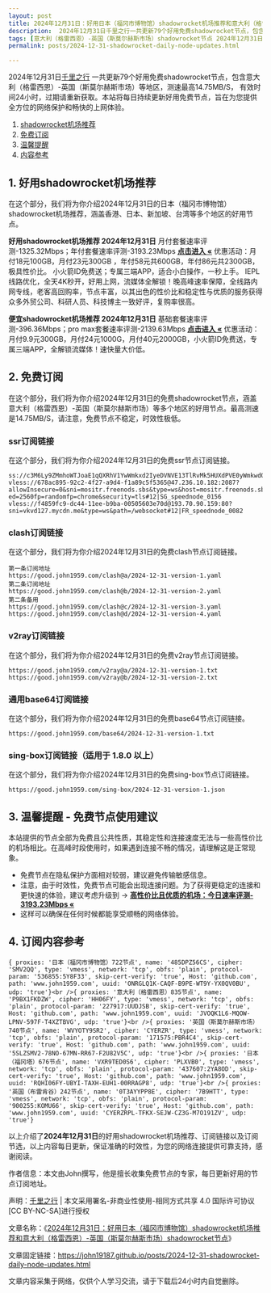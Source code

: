 ```yaml
---
layout: post
title: 2024年12月31日：好用日本（福冈市博物馆）shadowrocket机场推荐和意大利（格雷西恩）-英国（斯莫尔赫斯市场）shadowrocket节点订阅
description:  2024年12月31日千里之行一共更新79个好用免费shadowrocket节点，包含意大利（格雷西恩）-英国（斯莫尔赫斯市场）等地区，测速最高14.75MB/S， 有效时间24小时，过期请重新获取。本站将每日持续更新好用免费节点，旨在为您提供全方位的网络保护和畅快的上网体验
tags: [意大利（格雷西恩）-英国（斯莫尔赫斯市场）shadowrocket节点 2024年12月31日, 日本（福冈市博物馆）好用shadowrocket机场推荐 2024年12月31日]
permalink: posts/2024-12-31-shadowrocket-daily-node-updates.html

---
```



2024年12月31日[千里之行](https://john19187.github.io) 一共更新79个好用免费shadowrocket节点，包含意大利（格雷西恩）-英国（斯莫尔赫斯市场）等地区，测速最高14.75MB/S， 有效时间24小时，过期请重新获取。本站将每日持续更新好用免费节点，旨在为您提供全方位的网络保护和畅快的上网体验。

1. [shadowrocket机场推荐](#1-好用shadowrocket机场推荐)
2. [免费订阅](#2-免费订阅)
3. [温馨提醒](#3-温馨提醒---免费节点使用建议)
4. [内容参考](#4-订阅内容参考)

## 1. 好用shadowrocket机场推荐

在这个部分，我们将为你介绍2024年12月31日的日本（福冈市博物馆）shadowrocket机场推荐，涵盖香港、日本、新加坡、台湾等多个地区的好用节点。

<div class="good cat1"><strong>好用shadowrocket机场推荐 2024年12月31日</strong> 月付套餐速率评测-1325.32Mbps；年付套餐速率评测-3193.23Mbps <strong><a href="https://good.john1959.com/lepl/2024-12-31" target="_blank">点击进入 «</a></strong> 优惠活动：月付18元100GB，月付23元300GB ，年付58元共600GB，年付86元共2300GB，极具性价比。 小火箭ID免费送；专属三端APP，适合小白操作，一秒上手。 IEPL线路优化，全天4K秒开，好用上网，流媒体全解锁！晚高峰速率保障，全线路内网专线，老客高回购率，节点丰富，以其出色的性价比和稳定性与优质的服务获得众多外贸公司、科研人员、科技博主一致好评，复购率很高。</div><div class="good cat2">

<strong>便宜shadowrocket机场推荐 2024年12月31日</strong> 基础套餐速率评测-396.36Mbps；pro max套餐速率评测-2139.63Mbps <strong><a href="https://good.john1959.com/cheap/2024-12-31" target="_blank">点击进入 «</a></strong> 优惠活动：月付9.9元300GB，月付24元1000G，月付40元2000GB，小火箭ID免费送，专属三端APP，全解锁流媒体！速快量大价低。</div>

## 2. 免费订阅

在这个部分，我们将为你介绍2024年12月31日的免费shadowrocket节点，涵盖意大利（格雷西恩）-英国（斯莫尔赫斯市场）等多个地区的好用节点。最高测速是14.75MB/S，请注意，免费节点不稳定，时效性极低。

### ssr订阅链接

在这个部分，我们将为你介绍2024年12月31日的免费ssr节点订阅链接。

```
ss://c3M6Ly9ZMmhoWTJoaE1qQXRhV1YwWmkxd2IyeDVNVE13TlRvMk5HUXdPVE0yWmkwd016UmxMVFJsT0RJdE9EaGlPQzAxTmpneU56Z3pabVJsWldN@free.2weradf:36511#7%7C%F0%9F%87%B7%F0%9F%87%BA%20%E4%BF%84%E7%BD%97%E6%96%AF%2001%20%7C%201x%20RU
vless://678ac895-92c2-4f27-a9d4-f1a89c5f5365@47.236.10.182:2087?allowInsecure=0&sni=mositr.freenods.sbs&type=ws&host=mositr.freenods.sbs&path=/?ed=2560fp=randomfp=chrome&security=tls#12|SG_speednode_0156
vless://f4859fc9-dc44-11ee-b9ba-00505603e70d@193.70.90.159:80?sni=vkvd127.mycdn.me&type=ws&path=/websocket#12|FR_speednode_0082
```

### clash订阅链接

在这个部分，我们将为你介绍2024年12月31日的免费clash节点订阅链接。

```
第一条订阅地址
https://good.john1959.com/clash@a/2024-12-31-version-1.yaml
第二条订阅地址
https://good.john1959.com/clash@b/2024-12-31-version-2.yaml
第二条备用
https://good.john1959.com/clash@c/2024-12-31-version-3.yaml
https://good.john1959.com/clash@d/2024-12-31-version-4.yaml
```

### v2ray订阅链接

在这个部分，我们将为你介绍2024年12月31日的免费v2ray节点订阅链接。

```
https://good.john1959.com/v2ray@a/2024-12-31-version-1.txt
https://good.john1959.com/v2ray@b/2024-12-31-version-2.txt
```

### 通用base64订阅链接

在这个部分，我们将为你介绍2024年12月31日的免费base64节点订阅链接。

```
https://good.john1959.com/base64/2024-12-31-version-1.txt
```

### sing-box订阅链接（适用于 1.8.0 以上）

在这个部分，我们将为你介绍2024年12月31日的免费sing-box节点订阅链接。

```
https://good.john1959.com/sing-box/2024-12-31-version-1.json
```

## 3. 温馨提醒 - 免费节点使用建议

本站提供的节点全部为免费且公共性质，其稳定性和连接速度无法与一些高性价比的机场相比。在高峰时段使用时，如果遇到连接不畅的情况，请理解这是正常现象。

- 免费节点在隐私保护方面相对较弱，建议避免传输敏感信息。
- 注意，由于时效性，免费节点可能会出现连接问题。为了获得更稳定的连接和更快速的体验，建议考虑升级到 → <strong>[高性价比且优质的机场：今日速率评测- 3193.23Mbps «](https://good.john1959.com/lepl/2024-12-31)</strong>
- 这样可以确保在任何时候都能享受顺畅的网络体验。

## 4. 订阅内容参考

```
{ proxies: '日本（福冈市博物馆）722节点', name: '485DPZ56CS', cipher: 'SMV2QQ', type: 'vmess', network: 'tcp', obfs: 'plain', protocol-param: '536855:5Y8F33', skip-cert-verify: 'true', Host: 'github.com', path: 'www.john1959.com', uuid: 'ONRGLQ1K-CAQF-B9PE-WT9Y-YX0QV0BU', udp: 'true'}<br />{ proxies: '意大利（格雷西恩）835节点', name: 'P9BX1FKDZW', cipher: 'HH06FY', type: 'vmess', network: 'tcp', obfs: 'plain', protocol-param: '227917:UUDJSB', skip-cert-verify: 'true', Host: 'github.com', path: 'www.john1959.com', uuid: 'JVOQK1L6-MQOW-LPNV-597F-T4XZTBVG', udp: 'true'}<br />{ proxies: '英国（斯莫尔赫斯市场）740节点', name: 'WVYOTY9SR2', cipher: 'CYERZR', type: 'vmess', network: 'tcp', obfs: 'plain', protocol-param: '171575:PBR4C4', skip-cert-verify: 'true', Host: 'github.com', path: 'www.john1959.com', uuid: '5SLZSMV2-78NO-67MN-RR67-F2U82V5C', udp: 'true'}<br />{ proxies: '日本（福冈塔）676节点', name: 'VXR9TED0S6', cipher: 'PLXVB0', type: 'vmess', network: 'tcp', obfs: 'plain', protocol-param: '437607:2YA8OD', skip-cert-verify: 'true', Host: 'github.com', path: 'www.john1959.com', uuid: 'RQHI06FY-UBYI-TAXH-EUH1-00RRAGP8', udp: 'true'}<br />{ proxies: '英国（布雷肯谷）242节点', name: '0T3AYYPP8E', cipher: '7B9HTT', type: 'vmess', network: 'tcp', obfs: 'plain', protocol-param: '900255:KOMU66', skip-cert-verify: 'true', Host: 'github.com', path: 'www.john1959.com', uuid: 'CYERZRPL-TFKX-SEJW-CZ3G-M7O191ZV', udp: 'true'}
```

以上介绍了<strong>2024年12月31日</strong>的好用shadowrocket机场推荐、订阅链接以及订阅节选，以上内容每日更新，保证准确的时效性，为您的网络连接提供可靠支持，感谢阅读。


作者信息：本文由John撰写，他是擅长收集免费节点的专家，每日更新好用的节点订阅地址。

声明：[千里之行](https://john19187.github.io) | 本文采用署名-非商业性使用-相同方式共享 4.0 国际许可协议[CC BY-NC-SA]进行授权

文章名称：《[2024年12月31日：好用日本（福冈市博物馆）shadowrocket机场推荐和意大利（格雷西恩）-英国（斯莫尔赫斯市场）shadowrocket节点](https://john19187.github.io/posts/2024-12-31-shadowrocket-daily-node-updates.html)》

文章固定链接：https://john19187.github.io/posts/2024-12-31-shadowrocket-daily-node-updates.html

文章内容采集于网络，仅供个人学习交流，请于下载后24小时内自觉删除。
